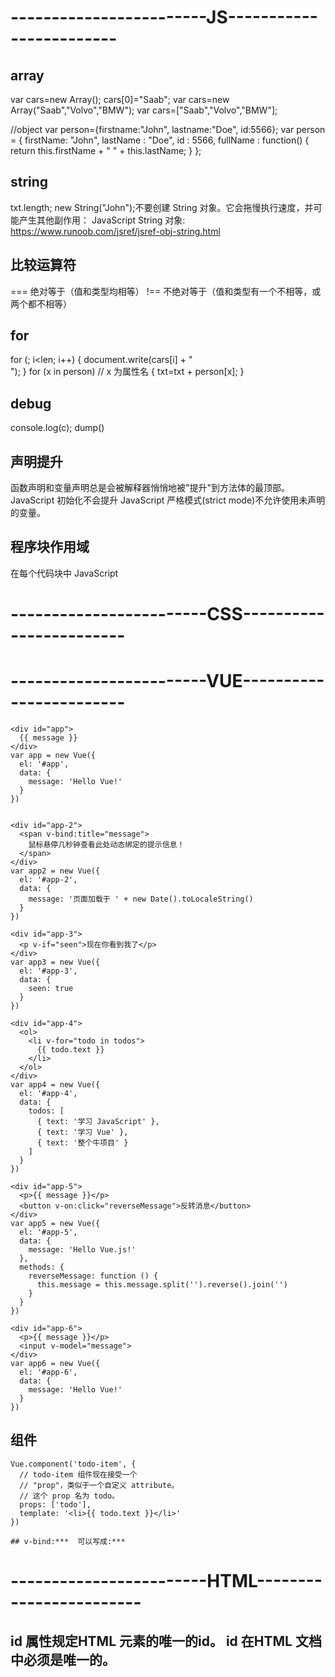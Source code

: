 # ------------------------JS------------------------
## array
var cars=new Array();
cars[0]="Saab";
var cars=new Array("Saab","Volvo","BMW");
var cars=["Saab","Volvo","BMW"];

//object
var person={firstname:"John", lastname:"Doe", id:5566};
var person = {
  firstName: "John",
  lastName : "Doe",
  id       : 5566,
  fullName : function() {
    return this.firstName + " " + this.lastName;
  }
};

## string
txt.length;
new String("John");不要创建 String 对象。它会拖慢执行速度，并可能产生其他副作用：
JavaScript String 对象: https://www.runoob.com/jsref/jsref-obj-string.html 

## 比较运算符
===	绝对等于（值和类型均相等）
!==	 不绝对等于（值和类型有一个不相等，或两个都不相等）

## for
for (; i<len; i++)
{ 
    document.write(cars[i] + "<br>");
}
for (x in person)  // x 为属性名
{
    txt=txt + person[x];
}

## debug
console.log(c);
dump()

## 声明提升
函数声明和变量声明总是会被解释器悄悄地被"提升"到方法体的最顶部。
JavaScript 初始化不会提升
JavaScript 严格模式(strict mode)不允许使用未声明的变量。

## 程序块作用域
在每个代码块中 JavaScript 

# ------------------------CSS------------------------





# ------------------------VUE------------------------

    <div id="app">
      {{ message }}
    </div>
    var app = new Vue({
      el: '#app',
      data: {
        message: 'Hello Vue!'
      }
    })


    <div id="app-2">
      <span v-bind:title="message">
        鼠标悬停几秒钟查看此处动态绑定的提示信息！
      </span>
    </div>
    var app2 = new Vue({
      el: '#app-2',
      data: {
        message: '页面加载于 ' + new Date().toLocaleString()
      }
    })    

    <div id="app-3">
      <p v-if="seen">现在你看到我了</p>
    </div>
    var app3 = new Vue({
      el: '#app-3',
      data: {
        seen: true
      }
    })

    <div id="app-4">
      <ol>
        <li v-for="todo in todos">
          {{ todo.text }}
        </li>
      </ol>
    </div>
    var app4 = new Vue({
      el: '#app-4',
      data: {
        todos: [
          { text: '学习 JavaScript' },
          { text: '学习 Vue' },
          { text: '整个牛项目' }
        ]
      }
    })  

    <div id="app-5">
      <p>{{ message }}</p>
      <button v-on:click="reverseMessage">反转消息</button>
    </div>
    var app5 = new Vue({
      el: '#app-5',
      data: {
        message: 'Hello Vue.js!'
      },
      methods: {
        reverseMessage: function () {
          this.message = this.message.split('').reverse().join('')
        }
      }
    })

    <div id="app-6">
      <p>{{ message }}</p>
      <input v-model="message">
    </div>
    var app6 = new Vue({
      el: '#app-6',
      data: {
        message: 'Hello Vue!'
      }
    })     


## 组件
    Vue.component('todo-item', {
      // todo-item 组件现在接受一个
      // "prop"，类似于一个自定义 attribute。
      // 这个 prop 名为 todo。
      props: ['todo'],
      template: '<li>{{ todo.text }}</li>'
    })    

    ## v-bind:***  可以写成:***
# ------------------------HTML------------------------

## id 属性规定HTML 元素的唯一的id。 id 在HTML 文档中必须是唯一的。